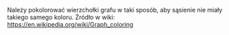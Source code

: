 Należy pokolorować wierzchołki grafu w taki sposób, aby sąsienie nie miały takiego samego koloru. 
Źródło w wiki: https://en.wikipedia.org/wiki/Graph_coloring
